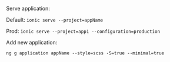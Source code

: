 Serve application:

Default: `ionic serve --project=appName`

Prod: `ionic serve --project=app1 --configuration=production`

Add new application:

`ng g application appName --style=scss -S=true --minimal=true`
